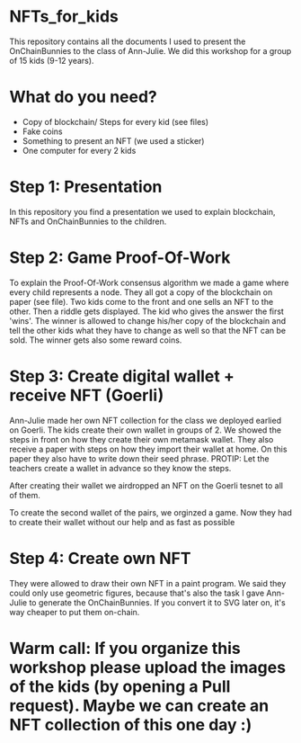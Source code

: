 # NFTs_for_kids
This repository contains all the documents I used to present the OnChainBunnies to the class of Ann-Julie.
We did this workshop for a group of 15 kids (9-12 years).

# What do you need?
- Copy of blockchain/ Steps for every kid (see files)
- Fake coins
- Something to present an NFT (we used a sticker)
- One computer for every 2 kids

# Step 1: Presentation
In this repository you find a presentation we used to explain blockchain, NFTs and OnChainBunnies to the children.

# Step 2: Game Proof-Of-Work
To explain the Proof-Of-Work consensus algorithm we made a game where every child represents a node.
They all got a copy of the blockchain on paper (see file).
Two kids come to the front and one sells an NFT to the other. 
Then a riddle gets displayed. The kid who gives the answer the first 'wins'.
The winner is allowed to change his/her copy of the blockchain and tell the other kids what they have to change as well so that the NFT can be sold.
The winner gets also some reward coins.

# Step 3: Create digital wallet + receive NFT (Goerli)
Ann-Julie made her own NFT collection for the class we deployed earlied on Goerli.
The kids create their own wallet in groups of 2. 
We showed the steps in front on how they create their own metamask wallet.
They also receive a paper with steps on how they import their wallet at home.
On this paper they also have to write down their seed phrase.
PROTIP: Let the teachers create a wallet in advance so they know the steps.

After creating their wallet we airdropped an NFT on the Goerli tesnet to all of them.

To create the second wallet of the pairs, we orginzed a game. 
Now they had to create their wallet without our help and as fast as possible

# Step 4: Create own NFT
They were allowed to draw their own NFT in a paint program.
We said they could only use geometric figures, because that's also the task I gave Ann-Julie to generate the OnChainBunnies.
If you convert it to SVG later on, it's way cheaper to put them on-chain.

# Warm call: If you organize this workshop please upload the images of the kids (by opening a Pull request). Maybe we can create an NFT collection of this one day :) 
